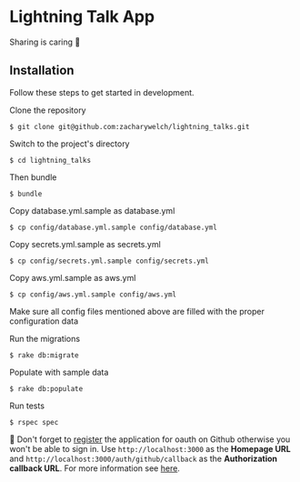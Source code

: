 # Lightning Talk App

Sharing is caring :purple_heart:

## Installation

Follow these steps to get started in development.

Clone the repository

    $ git clone git@github.com:zacharywelch/lightning_talks.git

Switch to the project's directory

    $ cd lightning_talks

Then bundle

    $ bundle

Copy database.yml.sample as database.yml

    $ cp config/database.yml.sample config/database.yml

Copy secrets.yml.sample as secrets.yml

    $ cp config/secrets.yml.sample config/secrets.yml

Copy aws.yml.sample as aws.yml

    $ cp config/aws.yml.sample config/aws.yml

Make sure all config files mentioned above are filled with the proper configuration data

Run the migrations

    $ rake db:migrate

Populate with sample data

    $ rake db:populate

Run tests

    $ rspec spec

:wave: Don't forget to [register](https://github.com/settings/applications/new) the application for oauth on Github otherwise you won't be able to sign in. Use `http://localhost:3000` as the **Homepage URL** and `http://localhost:3000/auth/github/callback` as the **Authorization callback URL**. For more information see [here](https://developer.github.com/apps/building-integrations/setting-up-and-registering-oauth-apps/registering-oauth-apps/).
